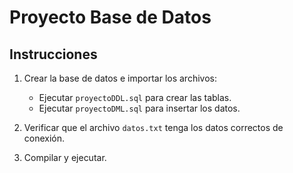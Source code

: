# Proyecto Base de Datos

## Instrucciones

1. Crear la base de datos e importar los archivos:

   - Ejecutar `proyectoDDL.sql` para crear las tablas.
   - Ejecutar `proyectoDML.sql` para insertar los datos.

2. Verificar que el archivo `datos.txt` tenga los datos correctos de conexión.
3. Compilar y ejecutar.

